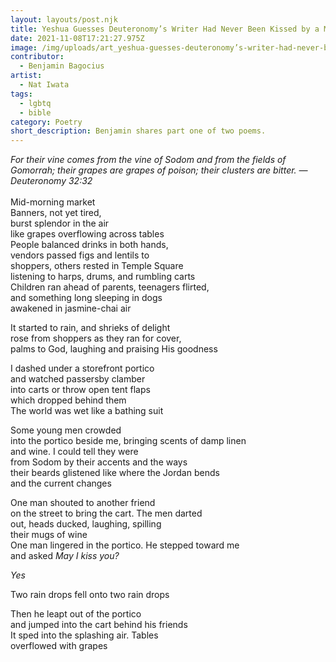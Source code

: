 ```yaml
---
layout: layouts/post.njk
title: Yeshua Guesses Deuteronomy’s Writer Had Never Been Kissed by a Man from Sodom
date: 2021-11-08T17:21:27.975Z
image: /img/uploads/art_yeshua-guesses-deuteronomy’s-writer-had-never-been-kissed-by-a-man-from-sodom.jpg
contributor:
  - Benjamin Bagocius
artist:
  - Nat Iwata
tags:
  - lgbtq
  - bible
category: Poetry
short_description: Benjamin shares part one of two poems.
---
```

*For their vine comes from the vine of Sodom and from the fields of Gomorrah; their grapes are grapes of poison; their clusters are bitter. — Deuteronomy 32:32*\
\
Mid-morning market\
Banners, not yet tired,\
burst splendor in the air\
like grapes overflowing across tables\
People balanced drinks in both hands,\
vendors passed figs and lentils to\
shoppers, others rested in Temple Square\
listening to harps, drums, and rumbling carts\
Children ran ahead of parents, teenagers flirted,\
and something long sleeping in dogs\
awakened in jasmine-chai air

It started to rain, and shrieks of delight\
rose from shoppers as they ran for cover,\
palms to God, laughing and praising His goodness

I dashed under a storefront portico\
and watched passersby clamber\
into carts or throw open tent flaps\
which dropped behind them\
The world was wet like a bathing suit

Some young men crowded\
into the portico beside me, bringing scents of damp linen\
and wine. I could tell they were\
from Sodom by their accents and the ways\
their beards glistened like where the Jordan bends\
and the current changes

One man shouted to another friend\
on the street to bring the cart. The men darted\
out, heads ducked, laughing, spilling\
their mugs of wine\
One man lingered in the portico. He stepped toward me\
and asked *May I kiss you?*

*Yes*

Two rain drops fell onto two rain drops

Then he leapt out of the portico\
and jumped into the cart behind his friends\
It sped into the splashing air. Tables\
overflowed with grapes